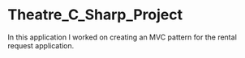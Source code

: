 # Theatre_C_Sharp_Project
In this application I worked on creating an MVC pattern for the rental request application.
